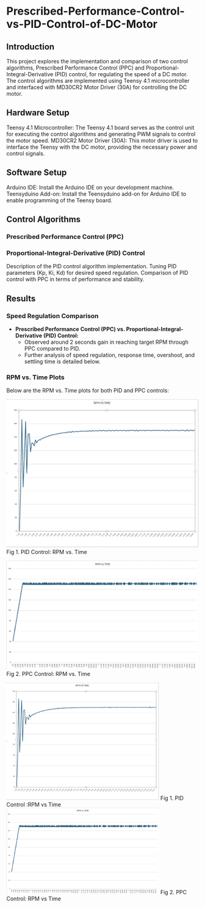 # Prescribed-Performance-Control-vs-PID-Control-of-DC-Motor

## Introduction
This project explores the implementation and comparison of two control algorithms, Prescribed Performance Control (PPC) and Proportional-Integral-Derivative (PID) control, for regulating the speed of a DC motor. The control algorithms are implemented using Teensy 4.1 microcontroller and interfaced with MD30CR2 Motor Driver (30A) for controlling the DC motor.

## Hardware Setup
Teensy 4.1 Microcontroller: The Teensy 4.1 board serves as the control unit for executing the control algorithms and generating PWM signals to control the motor speed.
MD30CR2 Motor Driver (30A): This motor driver is used to interface the Teensy with the DC motor, providing the necessary power and control signals.

## Software Setup
Arduino IDE: Install the Arduino IDE on your development machine.
Teensyduino Add-on: Install the Teensyduino add-on for Arduino IDE to enable programming of the Teensy board.

## Control Algorithms
### Prescribed Performance Control (PPC)

### Proportional-Integral-Derivative (PID) Control
Description of the PID control algorithm implementation.
Tuning PID parameters (Kp, Ki, Kd) for desired speed regulation.
Comparison of PID control with PPC in terms of performance and stability.

## Results
### Speed Regulation Comparison
- **Prescribed Performance Control (PPC) vs. Proportional-Integral-Derivative (PID) Control:**
  - Observed around 2 seconds gain in reaching target RPM through PPC compared to PID.
  - Further analysis of speed regulation, response time, overshoot, and settling time is detailed below.

### RPM vs. Time Plots
Below are the RPM vs. Time plots for both PID and PPC controls:

![PID Control](images/PID.png)
Fig 1. PID Control: RPM vs. Time

![PPC Control](images/PPC.png)
Fig 2. PPC Control: RPM vs. Time


<img src="images/PID.png" alt="Image Description" width="400"/>
Fig 1. PID Control :RPM vs Time
<img src="images/PPC.png" alt="Image Description" width="400"/>
Fig 2. PPC Control: RPM vs Time

